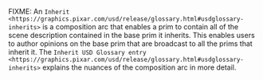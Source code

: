 FIXME:
An `Inherit <https://graphics.pixar.com/usd/release/glossary.html#usdglossary-inherits>` is a composition arc that enables a prim to contain all of the scene description contained in the base prim it inherits. This enables users to author opinions on the base prim that are broadcast to all the prims that inherit it. The `Inherit USD Glossary entry <https://graphics.pixar.com/usd/release/glossary.html#usdglossary-inherits>` explains the nuances of the composition arc in more detail. 
